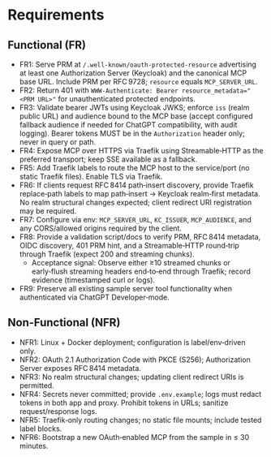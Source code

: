 # Requirements

## Functional (FR)
- FR1: Serve PRM at `/.well-known/oauth-protected-resource` advertising at least one Authorization Server (Keycloak) and the canonical MCP base URL. Include PRM per RFC 9728; `resource` equals `MCP_SERVER_URL`.
- FR2: Return 401 with `WWW-Authenticate: Bearer resource_metadata="<PRM URL>"` for unauthenticated protected endpoints.
- FR3: Validate bearer JWTs using Keycloak JWKS; enforce `iss` (realm public URL) and audience bound to the MCP base (accept configured fallback audience if needed for ChatGPT compatibility, with audit logging). Bearer tokens MUST be in the `Authorization` header only; never in query or path.
- FR4: Expose MCP over HTTPS via Traefik using Streamable‑HTTP as the preferred transport; keep SSE available as a fallback.
- FR5: Add Traefik labels to route the MCP host to the service/port (no static Traefik files). Enable TLS via Traefik.
- FR6: If clients request RFC 8414 path‑insert discovery, provide Traefik replace‑path labels to map path‑insert → Keycloak realm‑first metadata. No realm structural changes expected; client redirect URI registration may be required.
- FR7: Configure via env: `MCP_SERVER_URL`, `KC_ISSUER`, `MCP_AUDIENCE`, and any CORS/allowed origins required by the client.
- FR8: Provide a validation script/docs to verify PRM, RFC 8414 metadata, OIDC discovery, 401 PRM hint, and a Streamable‑HTTP round‑trip through Traefik (expect 200 and streaming chunks).
  - Acceptance signal: Observe either ≥10 streamed chunks or early‑flush streaming headers end‑to‑end through Traefik; record evidence (timestamped curl or logs).
- FR9: Preserve all existing sample server tool functionality when authenticated via ChatGPT Developer‑mode.

## Non-Functional (NFR)
- NFR1: Linux + Docker deployment; configuration is label/env‑driven only.
- NFR2: OAuth 2.1 Authorization Code with PKCE (S256); Authorization Server exposes RFC 8414 metadata.
- NFR3: No realm structural changes; updating client redirect URIs is permitted.
- NFR4: Secrets never committed; provide `.env.example`; logs must redact tokens in both app and proxy. Prohibit tokens in URLs; sanitize request/response logs.
- NFR5: Traefik‑only routing changes; no static file mounts; include tested label blocks.
- NFR6: Bootstrap a new OAuth‑enabled MCP from the sample in ≤ 30 minutes.
